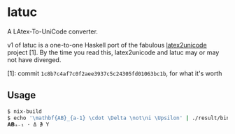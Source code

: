 # latuc

A LAtex-To-UniCode converter.

v1 of latuc is a one-to-one Haskell port of the fabulous [latex2unicode](https://github.com/tomtung/latex2unicode) project [1]. By the time you read this, latex2unicode and latuc may or may not have diverged.

[1]: commit `1c8b7c4af7c0f2aee3937c5c24305fd01063bc1b`, for what it's worth

## Usage

```bash
$ nix-build
$ echo '\mathbf{AB}_{a-1} \cdot \Delta \not\ni \Upsilon' | ./result/bin/latuc
𝐀𝐁ₐ₋₁ ⋅ Δ ∌ Υ
```
